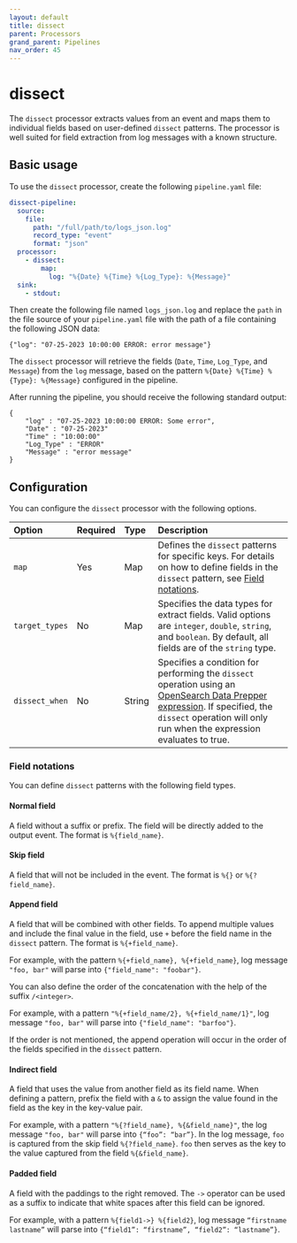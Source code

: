 ```yaml
---
layout: default
title: dissect
parent: Processors
grand_parent: Pipelines
nav_order: 45
---
```


# dissect

The `dissect` processor extracts values from an event and maps them to individual fields based on user-defined `dissect` patterns. The processor is well suited for field extraction from log messages with a known structure. 

## Basic usage

To use the `dissect` processor, create the following `pipeline.yaml` file:

```yaml
dissect-pipeline:
  source:
    file:
      path: "/full/path/to/logs_json.log"
      record_type: "event"
      format: "json"
  processor:
    - dissect:
        map:
          log: "%{Date} %{Time} %{Log_Type}: %{Message}"
  sink:
    - stdout:
```

Then create the following file named `logs_json.log` and replace the `path` in the file source of your `pipeline.yaml` file with the path of a file containing the following JSON data:

```
{"log": "07-25-2023 10:00:00 ERROR: error message"}
```

The `dissect` processor will retrieve the fields (`Date`, `Time`, `Log_Type`, and `Message`) from the `log` message, based on the pattern `%{Date} %{Time} %{Type}: %{Message}` configured in the pipeline.

After running the pipeline, you should receive the following standard output:

```
{
    "log" : "07-25-2023 10:00:00 ERROR: Some error",
    "Date" : "07-25-2023"
    "Time" : "10:00:00"
    "Log_Type" : "ERROR"
    "Message" : "error message"
}
```

## Configuration

You can configure the `dissect` processor with the following options.

| Option | Required | Type | Description |
| :--- | :--- | :--- | :--- |
| `map` | Yes | Map | Defines the `dissect` patterns for specific keys. For details on how to define fields in the `dissect` pattern, see [Field notations](#field-notations). |
| `target_types` | No | Map | Specifies the data types for extract fields. Valid options are `integer`, `double`, `string`, and `boolean`. By default, all fields are of the `string` type. |
| `dissect_when` | No | String | Specifies a condition for performing the `dissect` operation using an [OpenSearch Data Prepper expression]({{site.url}}{{site.baseurl}}/data-prepper/pipelines/expression-syntax/). If specified, the `dissect` operation will only run when the expression evaluates to true. |

### Field notations

You can define `dissect` patterns with the following field types.

#### Normal field

A field without a suffix or prefix. The field will be directly added to the output event. The format is `%{field_name}`.

#### Skip field

A field that will not be included in the event. The format is `%{}` or `%{?field_name}`.

#### Append field

A field that will be combined with other fields. To append multiple values and include the final value in the field, use `+` before the field name in the `dissect` pattern. The format is `%{+field_name}`. 

For example, with the pattern `%{+field_name}, %{+field_name}`, log message `"foo, bar"` will parse into `{"field_name": "foobar"}`.

You can also define the order of the concatenation with the help of the suffix `/<integer>`. 

For example, with a pattern `"%{+field_name/2}, %{+field_name/1}"`, log message `"foo, bar"` will parse into `{"field_name": "barfoo"}`.

If the order is not mentioned, the append operation will occur in the order of the fields specified in the `dissect` pattern. 

#### Indirect field

A field that uses the value from another field as its field name. When defining a pattern, prefix the field with a `&` to assign the value found in the field as the key in the key-value pair.

For example, with a pattern `"%{?field_name}, %{&field_name}"`, the log message `"foo, bar"` will parse into `{“foo”: “bar”}`. In the log message, `foo` is captured from the skip field `%{?field_name}`. `foo` then serves as the key to the value captured from the field `%{&field_name}`.

#### Padded field

A field with the paddings to the right removed. The `->` operator can be used as a suffix to indicate that white spaces after this field can be ignored.

For example, with a pattern `%{field1->} %{field2}`, log message `“firstname    lastname”` will parse into `{“field1”: “firstname”, “field2”: “lastname”}`.
